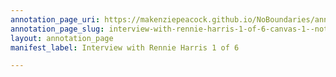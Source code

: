 ```yaml
---
annotation_page_uri: https://makenziepeacock.github.io/NoBoundaries/annotations/interview-with-rennie-harris-1-of-6-canvas-1--not-at-all----.json
annotation_page_slug: interview-with-rennie-harris-1-of-6-canvas-1--not-at-all----
layout: annotation_page
manifest_label: Interview with Rennie Harris 1 of 6

---
```

